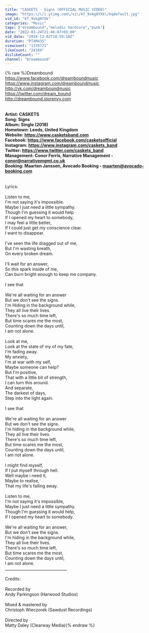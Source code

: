 ```yaml
---
title: "CASKETS - Signs (OFFICIAL MUSIC VIDEO)"
image: "https:\/\/i.ytimg.com\/vi\/kT_9vkg0YXk\/hqdefault.jpg"
vid_id: "kT_9vkg0YXk"
categories: "Music"
tags: ["dreambound","melodic hardcore","punk"]
date: "2022-03-24T21:46:07+03:00"
vid_date: "2018-12-02T18:59:10Z"
duration: "PT4M43S"
viewcount: "1376721"
likeCount: "24169"
dislikeCount: ""
channel: "Dreambound"
---
```

{% raw %}Dreambound<br /><a rel="nofollow" target="blank" href="https://www.facebook.com/dreamboundmusic">https://www.facebook.com/dreamboundmusic</a><br /><a rel="nofollow" target="blank" href="https://www.instagram.com/dreamboundmusic">https://www.instagram.com/dreamboundmusic</a><br /><a rel="nofollow" target="blank" href="http://vk.com/dreamboundmusic">http://vk.com/dreamboundmusic</a><br /><a rel="nofollow" target="blank" href="https://twitter.com/dream_bound">https://twitter.com/dream_bound</a><br /><a rel="nofollow" target="blank" href="http://dreambound.storenvy.com">http://dreambound.storenvy.com</a><br />________________________________<br /><br />Artist: CASKETS<br />Song: Signs<br />Album: Single (2018)<br />Hometown: Leeds, United Kingdom<br />Website: <a rel="nofollow" target="blank" href="https://www.casketsband.com​">https://www.casketsband.com​</a><br />Facebook: <a rel="nofollow" target="blank" href="https://www.facebook.com/casketsofficial">https://www.facebook.com/casketsofficial</a><br />Instagram: <a rel="nofollow" target="blank" href="https://www.instagram.com/caskets_band​">https://www.instagram.com/caskets_band​</a><br />Twitter: <a rel="nofollow" target="blank" href="https://www.twitter.com/caskets_band">https://www.twitter.com/caskets_band</a><br />Management: Conor Ferris, Narrative Management - conor@narrativemgmt.co.uk<br />Booking: Maarten Janssen, Avocado Booking - maarten@avocado-booking.com<br />________________________________<br /><br />Lyrics:<br /><br />Listen to me,<br />I'm not saying it's impossible.<br />Maybe I just need a little sympathy.<br />Though I'm guessing it would help<br />If I opened my heart to somebody,<br />I may feel a little better,<br />If I could just get my conscience clear.<br />I want to disappear.<br /><br />I've seen the life dragged out of me,<br />But I'm wasting breath,<br />On every broken dream.<br /><br />I'll wait for an answer,<br />So this spark inside of me,<br />Can burn bright enough to keep me company.<br /><br />I see that<br /><br />We're all waiting for an answer<br />But we don't see the signs.<br />I'm Hiding in the background while,<br />They all live their lives.<br />There's so much time left,<br />But time scares me the most,<br />Counting down the days until,<br />I am not alone.<br /><br />Look at me,<br />Look at the state of my of my fate,<br />I'm fading away.<br />My anxiety,<br />I'm at war with my self,<br />Maybe someone can help?<br />But I'm positive,<br />That with a little bit of strength,<br />I can turn this around.<br />And separate,<br />The darkest of days,<br />Step into the light again.<br /><br />I see that<br /><br />We're all waiting for an answer<br />But we don't see the signs.<br />I'm hiding in the background while,<br />They all live their lives.<br />There's so much time left,<br />But time scares me the most,<br />Counting down the days until,<br />I am not alone.<br /><br />I might find myself,<br />If I put myself through hell.<br />Well maybe i need it,<br />Maybe to realise,<br />That my life's falling away.<br /><br />Listen to me,<br />I'm not saying it's impossible,<br />Maybe I just need a little sympathy.<br />Though I'm guessing it would help,<br />If I opened my heart to somebody.<br /><br />We're all waiting for an answer,<br />But we don't see the signs.<br />I'm hiding in the background while,<br />They all live their lives.<br />There's so much time left,<br />But time scares me the most,<br />Counting down the days until,<br />I am not alone.<br />________________________________<br /><br />Credits:<br /><br />Recorded by <br />Andy Parkingson (Harwood Studios)<br /><br />Mixed &amp; mastered by <br />Christoph Wieczorek (Sawdust Recordings)<br /><br />Directed by <br />Matty Daley (Clearway Media){% endraw %}
